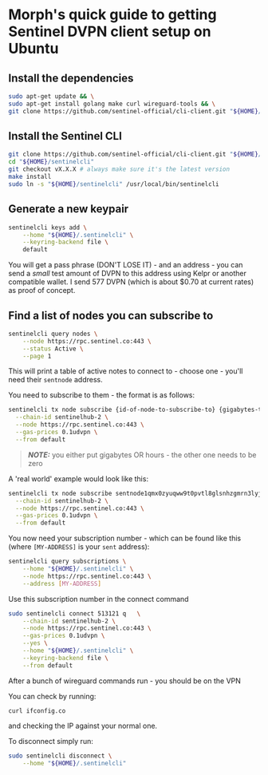 # Morph's quick guide to getting Sentinel DVPN client setup on Ubuntu

## Install the dependencies

```bash
sudo apt-get update && \
sudo apt-get install golang make curl wireguard-tools && \
git clone https://github.com/sentinel-official/cli-client.git "${HOME}/sentinelcli"
```

## Install the Sentinel CLI

```bash
git clone https://github.com/sentinel-official/cli-client.git "${HOME}/sentinelcli"
cd "${HOME}/sentinelcli"
git checkout vX.X.X # always make sure it's the latest version
make install
sudo ln -s "${HOME}/sentinelcli" /usr/local/bin/sentinelcli
```

## Generate a new keypair

```bash
sentinelcli keys add \
    --home "${HOME}/.sentinelcli" \
    --keyring-backend file \
    default
```
You will get a pass phrase (DON'T LOSE IT) - and an address - you can send a _small_ test amount of DVPN to this address using Kelpr or another compatible wallet. I send 577 DVPN (which is about $0.70 at current rates) as proof of concept.

## Find a list of nodes you can subscribe to

```bash 
sentinelcli query nodes \
    --node https://rpc.sentinel.co:443 \
    --status Active \
    --page 1
```
This will print a table of active notes to connect to - choose one - you'll need their `sentnode` address.

You need to subscribe to them - the format is as follows:

```bash
sentinelcli tx node subscribe {id-of-node-to-subscribe-to} {gigabytes-to-subscribe} {hours-to-subscribe} udvpn \
  --chain-id sentinelhub-2 \
  --node https://rpc.sentinel.co:443 \
  --gas-prices 0.1udvpn \
  --from default
```

> **_NOTE:_**  you either put gigabytes OR hours - the other one needs to be zero  

A 'real world' example would look like this:

```bash
sentinelcli tx node subscribe sentnode1qmx0zyuqww9t0pvtl8glsnhzgmrn3lyjsteacy 1 0 udvpn \
  --chain-id sentinelhub-2 \
  --node https://rpc.sentinel.co:443 \
  --gas-prices 0.1udvpn \
  --from default
```
You now need your subscription number - which can be found like this (where `[MY-ADDRESS]` is your `sent` address):

```bash
sentinelcli query subscriptions \
    --home "${HOME}/.sentinelcli" \
    --node https://rpc.sentinel.co:443 \
    --address [MY-ADDRESS]
```

Use this subscription number in the connect command

```bash
sudo sentinelcli connect 513121 q   \
    --chain-id sentinelhub-2 \
    --node https://rpc.sentinel.co:443 \
    --gas-prices 0.1udvpn \
    --yes \
    --home "${HOME}/.sentinelcli" \
    --keyring-backend file \
	--from default
```

After a bunch of wireguard commands run - you should be on the VPN

You can check by running:

`curl ifconfig.co`

and checking the IP against your normal one.

To disconnect simply run:

```bash
sudo sentinelcli disconnect \
    --home "${HOME}/.sentinelcli"
```